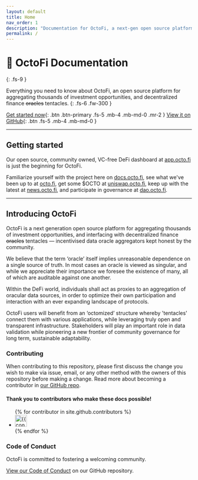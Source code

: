 ```yaml
---
layout: default
title: Home
nav_order: 1
description: "Documentation for OctoFi, a next-gen open source platform for decentralized finance tentacles."
permalink: /
---
```


# 🐙 OctoFi Documentation
{: .fs-9 }

Everything you need to know about OctoFi, an open source platform for aggregating thousands of investment opportunities, and decentralized finance <s>oracles</s> tentacles.
{: .fs-6 .fw-300 }

[Get started now](/docs/101){: .btn .btn-primary .fs-5 .mb-4 .mb-md-0 .mr-2 } [View it on GitHub](https://github.com/octofi){: .btn .fs-5 .mb-4 .mb-md-0 }

---

## Getting started

Our open source, community owned, VC-free DeFi dashboard at [app.octo.fi](https://app.octo.fi) is just the beginning for OctoFi.

Familiarize yourself with the project here on [docs.octo.fi](/), see what we've been up to at [octo.fi](https://octo.fi), get some $OCTO at [uniswap.octo.fi](https://uniswap.octo.fi), keep up with the latest at [news.octo.fi](https://news.octo.fi), and participate in governance at [dao.octo.fi](https://dao.octo.fi). 

---

## Introducing OctoFi

OctoFi is a next generation open source platform for aggregating thousands of investment opportunities, and interfacing with decentralized finance <s>oracles</s> tentacles — incentivised data oracle aggregators kept honest by the community. 

We believe that the term ‘oracle’ itself implies unreasonable dependence on a single source of truth. In most cases an oracle is viewed as singular, and while we appreciate their importance we foresee the existence of many, all of which are auditable against one another. 

Within the DeFi world, individuals shall act as proxies to an aggregation of oracular data sources, in order to optimize their own participation and interaction with an ever expanding landscape of protocols. 

OctoFi users will benefit from an ‘octomized’ structure whereby 'tentacles' connect them with various applications, while leveraging truly open and transparent infrastructure. Stakeholders will play an important role in data validation while pioneering a new frontier of community governance for long term, sustainable adaptability.

### Contributing

When contributing to this repository, please first discuss the change you wish to make via issue, email, or any other method with the owners of this repository before making a change. Read more about becoming a contributor in [our GitHub repo](https://github.com/octofi/docs#contributing).

#### Thank you to contributors who make these docs possible!

<ul class="list-style-none">
{% for contributor in site.github.contributors %}
  <li class="d-inline-block mr-1">
     <a href="{{ contributor.html_url }}"><img src="{{ contributor.avatar_url }}" width="32" height="32" alt="{{ contributor.login }}"/></a>
  </li>
{% endfor %}
</ul>

### Code of Conduct

OctoFi is committed to fostering a welcoming community.

[View our Code of Conduct](https://github.com/octofi/docs/tree/master/CODE_OF_CONDUCT.md) on our GitHub repository.
